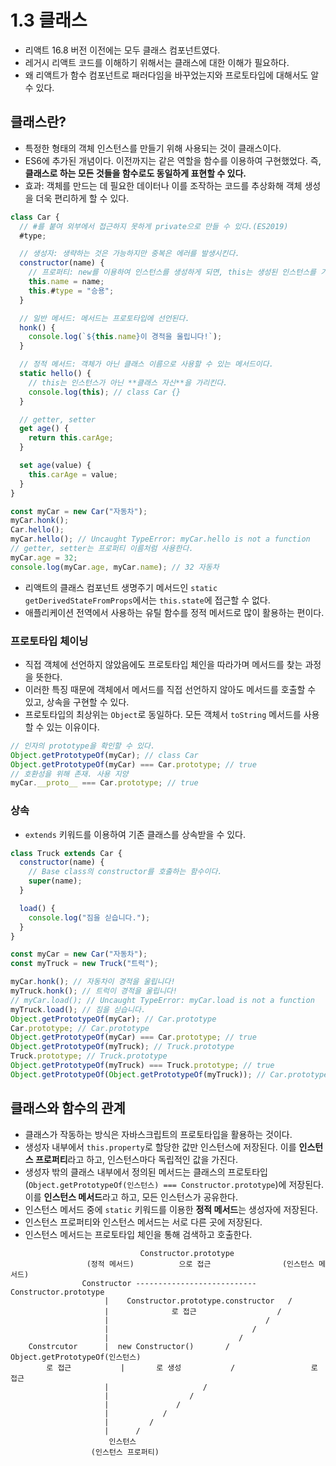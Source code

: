 # 1.3 클래스

- 리액트 16.8 버전 이전에는 모두 클래스 컴포넌트였다.
- 레거시 리액트 코드를 이해하기 위해서는 클래스에 대한 이해가 필요하다.
- 왜 리액트가 함수 컴포넌트로 패러다임을 바꾸었는지와 프로토타입에 대해서도 알 수 있다.

## 클래스란?

- 특정한 형태의 객체 인스턴스를 만들기 위해 사용되는 것이 클래스이다.
- ES6에 추가된 개념이다. 이전까지는 같은 역할을 함수를 이용하여 구현했었다. 즉, **클래스로 하는 모든 것들을 함수로도 동일하게 표현할 수 있다.**
- 효과: 객체를 만드는 데 필요한 데이터나 이를 조작하는 코드를 추상화해 객체 생성을 더욱 편리하게 할 수 있다.

```js
class Car {
  // #를 붙여 외부에서 접근하지 못하게 private으로 만들 수 있다.(ES2019)
  #type;

  // 생성자: 생략하는 것은 가능하지만 중복은 에러를 발생시킨다.
  constructor(name) {
    // 프로퍼티: new를 이용하여 인스턴스를 생성하게 되면, this는 생성된 인스턴스를 가리킨다.
    this.name = name;
    this.#type = "승용";
  }

  // 일반 메서드: 메서드는 프로토타입에 선언된다.
  honk() {
    console.log(`${this.name}이 경적을 울립니다!`);
  }

  // 정적 메서드: 객체가 아닌 클래스 이름으로 사용할 수 있는 메서드이다.
  static hello() {
    // this는 인스턴스가 아닌 **클래스 자신**을 가리킨다.
    console.log(this); // class Car {}
  }

  // getter, setter
  get age() {
    return this.carAge;
  }

  set age(value) {
    this.carAge = value;
  }
}

const myCar = new Car("자동차");
myCar.honk();
Car.hello();
myCar.hello(); // Uncaught TypeError: myCar.hello is not a function
// getter, setter는 프로퍼티 이름처럼 사용한다.
myCar.age = 32;
console.log(myCar.age, myCar.name); // 32 자동차
```

- 리액트의 클래스 컴포넌트 생명주기 메서드인 `static getDerivedStateFromProps`에서는 `this.state`에 접근할 수 없다.
- 애플리케이션 전역에서 사용하는 유틸 함수를 정적 메서드로 많이 활용하는 편이다.

### 프로토타입 체이닝

- 직접 객체에 선언하지 않았음에도 프로토타입 체인을 따라가며 메서드를 찾는 과정을 뜻한다.
- 이러한 특징 때문에 객체에서 메서드를 직접 선언하지 않아도 메서드를 호출할 수 있고, 상속을 구현할 수 있다.
- 프로토타입의 최상위는 `Object`로 동일하다. 모든 객체서 `toString` 메서드를 사용할 수 있는 이유이다.

```js
// 인자의 prototype을 확인할 수 있다.
Object.getPrototypeOf(myCar); // class Car
Object.getPrototypeOf(myCar) === Car.prototype; // true
// 호환성을 위해 존재. 사용 지양
myCar.__proto__ === Car.prototype; // true
```

### 상속

- `extends` 키워드를 이용하여 기존 클래스를 상속받을 수 있다.

```js
class Truck extends Car {
  constructor(name) {
    // Base class의 constructor를 호출하는 함수이다.
    super(name);
  }

  load() {
    console.log("짐을 싣습니다.");
  }
}

const myCar = new Car("자동차");
const myTruck = new Truck("트럭");

myCar.honk(); // 자동차이 경적을 울립니다!
myTruck.honk(); // 트럭이 경적을 울립니다!
// myCar.load(); // Uncaught TypeError: myCar.load is not a function
myTruck.load(); // 짐을 싣습니다.
Object.getPrototypeOf(myCar); // Car.prototype
Car.prototype; // Car.prototype
Object.getPrototypeOf(myCar) === Car.prototype; // true
Object.getPrototypeOf(myTruck); // Truck.prototype
Truck.prototype; // Truck.prototype
Object.getPrototypeOf(myTruck) === Truck.prototype; // true
Object.getPrototypeOf(Object.getPrototypeOf(myTruck)); // Car.prototype
```

## 클래스와 함수의 관계

- 클래스가 작동하는 방식은 자바스크립트의 프로토타입을 활용하는 것이다.
- 생성자 내부에서 `this.property`로 할당한 값만 인스턴스에 저장된다. 이를 **인스턴스 프로퍼티**라고 하고, 인스턴스마다 독립적인 값을 가진다.
- 생성자 밖의 클래스 내부에서 정의된 메서드는 클래스의 프로토타입(`Object.getPrototypeOf(인스턴스) === Constructor.prototype`)에 저장된다. 이를 **인스턴스 메서드**라고 하고, 모든 인스턴스가 공유한다.
- 인스턴스 메서드 중에 `static` 키워드를 이용한 **정적 메서드**는 생성자에 저장된다.
- 인스턴스 프로퍼티와 인스턴스 메서드는 서로 다른 곳에 저장된다.
- 인스턴스 메서드는 프로토타입 체인을 통해 검색하고 호출한다.

[](./class.js)

```
            	             Constructor.prototype
				 (정적 메서드)	       으로 접근                (인스턴스 메서드)
				Constructor --------------------------- Constructor.prototype
				     |    Constructor.prototype.constructor   /
   				     |				로 접근                  /
				     |                                   /
 	                 |                                /
			         |                             /
	Constrcutor	     |  new Constructor()       /    Object.getPrototypeOf(인스턴스)
		로 접근	       |       로 생성           /                 로 접근
				     |                     /
				     |                  /
				     |               /
				     |            /
				     |         /
				     |      /
				      인스턴스
				  (인스턴스 프로퍼티)
```
